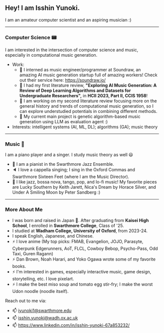 ## Hey! I am Isshin Yunoki.

I am an amateur computer scientist and an aspiring musician :)

---
### Computer Science :pager:
I am interested in the intersection of computer science and music, especially in computational music generation. 
 - Work: 
    - 🔭 I interned as music engineer/programmer at Soundraw, an amazing AI music generation startup full of amazing workers! Check out their service here: https://soundraw.io/
    - :memo: I had my first literature review, **"Exploring AI Music Generation: A Review of Deep Learning Algorithms and Datasets for Undergraduate Researchers",** in **HCII 2023, Part II, CCIS 1958**!
    - :memo: I am working on my second literature review focusing more on the general history and trends of computational music generation, so I can explore understudied potentials in combining different methods.
    - 🌱 My current main project is genetic algorithm-based music generation using LLM as evaluation agent :)
 - Interests: intelligent systems (AI, ML, DL); algorithms (GA); music theory

---
### Music :musical_score:
I am a piano player and a singer. I study music theory as well :smiley:
 - :musical_keyboard: I am a pianist in the Swarthmore Jazz Ensemble.
 - :speaker: I love a cappella singing; I sing in the Oxford Commas and Swarthmore Sixteen Feet (where I am the Music Director).
 - :musical_note: I like jazz, bossa nova, tango, pop, and lo-fi music! My favorite pieces are Lucky Southern by Keith Jarett, Nica's Dream by Horace Silver, and Under A Smiling Moon by Peter Sandberg :)

---
### More About Me
 - I was born and raised in Japan :japan:. After graduating from **Kaisei High School**, I enrolled in **Swarthmore College**, Class of '25.
 - I studied at **Wadham College, University of Oxford**, from 2023-24. 
 - I speak English, Japanese, and Chinese.
 - ⚡ I love anime (My top picks: FMAB, Evangelion, JOJO, Parasyte, Cyberpunk Edgerunners, AoT, FLCL, Cowboy Bebop, Psycho-Pass, Odd Taxi, Guren Ragann)
 - ⚡ Dan Brown, Noah Harari, and Yoko Ogawa wrote some of my favorite books.
 - ⚡ I'm interested in games, especially interactive music, game design, storytelling, etc. I love pixelart.
 - ⚡ I make the best miso soup and tomato egg stir-fry; I make the worst Udon noodle (noodle itself).

 Reach out to me via:
  - 📫 iyunoki1@swarthmore.edu
  - 📫 isshin.yunoki@wadh.ox.ac.uk
  - 📫 https://www.linkedin.com/in/isshin-yunoki-67a853232/
